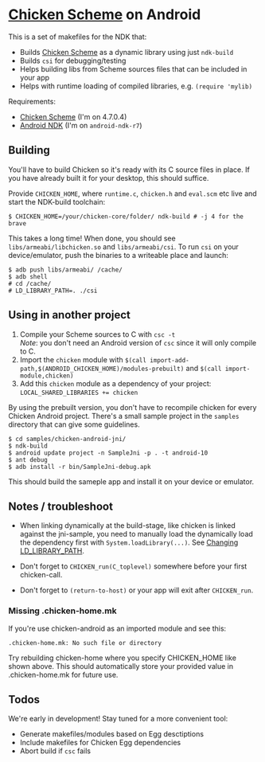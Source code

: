   [Chicken Scheme]: http://call-cc.org
  [Android NDK]: http://developer.android.com/sdk/ndk/index.html
  [Changing LD_LIBRARY_PATH]: http://groups.google.com/group/android-ndk/browse_thread/thread/da2cb8cdeca854a5/77fb7dd33bb376f7

# [Chicken Scheme] on Android

This is a set of makefiles for the NDK that:

* Builds [Chicken Scheme] as a dynamic library using just `ndk-build`
* Builds `csi` for debugging/testing
* Helps building libs from Scheme sources files that can be included in your app
* Helps with runtime loading of compiled libraries, e.g. `(require 'mylib)`

Requirements:

* [Chicken Scheme] \(I'm on 4.7.0.4) 
* [Android NDK] \(I'm on `android-ndk-r7`)

## Building 

You'll have to build Chicken so it's ready with its C source files in place. If you have already built it for your desktop, this should suffice. 

Provide `CHICKEN_HOME`, where `runtime.c`, `chicken.h` and `eval.scm` etc live and start the NDK-build toolchain:

    $ CHICKEN_HOME=/your/chicken-core/folder/ ndk-build # -j 4 for the brave

This takes a long time! When done, you should see `libs/armeabi/libchicken.so` and `libs/armeabi/csi`. 
To run `csi` on your device/emulator, push the binaries to a writeable place and launch:

    $ adb push libs/armeabi/ /cache/
    $ adb shell
    # cd /cache/
    # LD_LIBRARY_PATH=. ./csi

## Using in another project

1. Compile your Scheme sources to C with `csc -t`  
   *Note*: you don't need an Android version of `csc` since it will only compile to C.
1. Import the `chicken` module with 
   `$(call import-add-path,$(ANDROID_CHICKEN_HOME)/modules-prebuilt)` and
   `$(call import-module,chicken)`
1. Add this `chicken` module as a dependency of your project: `LOCAL_SHARED_LIBRARIES += chicken`

By using the prebuilt version, you don't have to recompile chicken for every Chicken Android project. 
There's a small sample project in the `samples` directory that can give some guidelines. 

    $ cd samples/chicken-android-jni/
    $ ndk-build
    $ android update project -n SampleJni -p . -t android-10
    $ ant debug
    $ adb install -r bin/SampleJni-debug.apk

This should build the sameple app and install it on your device or emulator.

## Notes / troubleshoot

* When linking dynamically at the build-stage, 
like chicken is linked against the jni-sample, you need to manually load the dynamically load the dependency
first with `System.loadLibrary(...)`. See [Changing LD_LIBRARY_PATH].

* Don't forget to `CHICKEN_run(C_toplevel)` somewhere before your first chicken-call.

* Don't forget to `(return-to-host)` or your app will exit after `CHICKEN_run`.

### Missing .chicken-home.mk

If you're use chicken-android as an imported module and see this:

    .chicken-home.mk: No such file or directory
    
Try rebuilding chicken-home where you specify CHICKEN_HOME like shown above. This should automatically store your provided value in .chicken-home.mk for future use.

## Todos

We're early in development! Stay tuned for a more convenient tool:

* Generate makefiles/modules based on Egg desctiptions
* Include makefiles for Chicken Egg dependencies
* Abort build if `csc` fails
